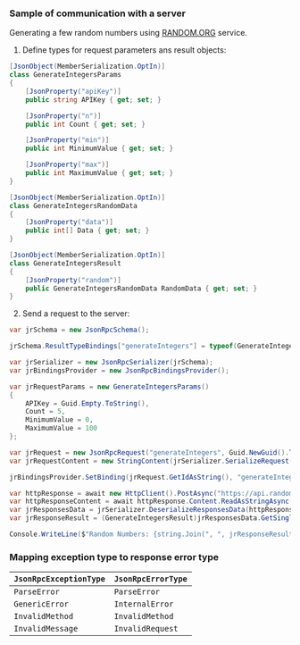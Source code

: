 ### Sample of communication with a server

Generating a few random numbers using [RANDOM.ORG](https://random.org) service.

1. Define types for request parameters ans result objects:

```cs
[JsonObject(MemberSerialization.OptIn)]
class GenerateIntegersParams
{
    [JsonProperty("apiKey")]
    public string APIKey { get; set; }

    [JsonProperty("n")]
    public int Count { get; set; }

    [JsonProperty("min")]
    public int MinimumValue { get; set; }

    [JsonProperty("max")]
    public int MaximumValue { get; set; }
}

[JsonObject(MemberSerialization.OptIn)]
class GenerateIntegersRandomData
{
    [JsonProperty("data")]
    public int[] Data { get; set; }
}

[JsonObject(MemberSerialization.OptIn)]
class GenerateIntegersResult
{
    [JsonProperty("random")]
    public GenerateIntegersRandomData RandomData { get; set; }
}
```

2. Send a request to the server:

```cs
var jrSchema = new JsonRpcSchema();

jrSchema.ResultTypeBindings["generateIntegers"] = typeof(GenerateIntegersResult);

var jrSerializer = new JsonRpcSerializer(jrSchema);
var jrBindingsProvider = new JsonRpcBindingsProvider();

var jrRequestParams = new GenerateIntegersParams()
{
    APIKey = Guid.Empty.ToString(),
    Count = 5,
    MinimumValue = 0,
    MaximumValue = 100
};

var jrRequest = new JsonRpcRequest("generateIntegers", Guid.NewGuid().ToString(), jrRequestParams);
var jrRequestContent = new StringContent(jrSerializer.SerializeRequest(jrRequest), Encoding.UTF8, "application/json-rpc");

jrBindingsProvider.SetBinding(jrRequest.GetIdAsString(), "generateIntegers");

var httpResponse = await new HttpClient().PostAsync("https://api.random.org/json-rpc/1/invoke", jrRequestContent);
var httpResponseContent = await httpResponse.Content.ReadAsStringAsync();
var jrResponsesData = jrSerializer.DeserializeResponsesData(httpResponseContent, jrBindingsProvider);
var jrResponseResult = (GenerateIntegersResult)jrResponsesData.GetSingleItem().GetMessage().Result;

Console.WriteLine($"Random Numbers: {string.Join(", ", jrResponseResult.RandomData.Data)}"); 
```

### Mapping exception type to response error type

`JsonRpcExceptionType` | `JsonRpcErrorType`
--- | ---
`ParseError` | `ParseError`
`GenericError` | `InternalError`
`InvalidMethod` | `InvalidMethod`
`InvalidMessage` | `InvalidRequest`